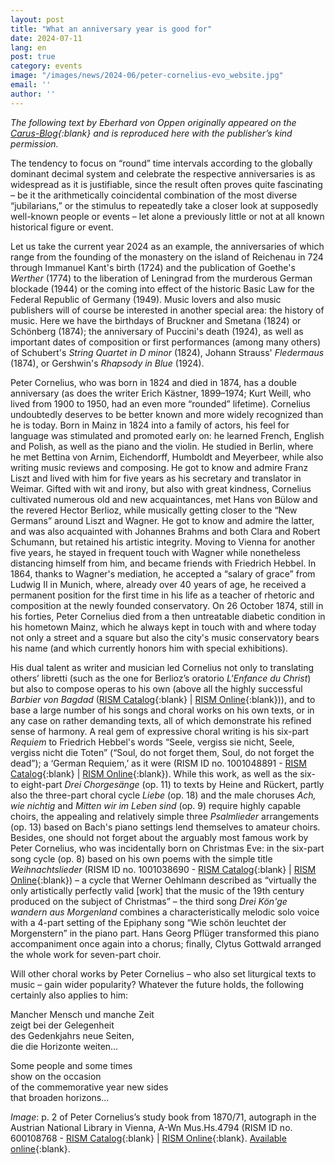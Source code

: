 ```yaml
---
layout: post
title: "What an anniversary year is good for"
date: 2024-07-11
lang: en
post: true
category: events
image: "/images/news/2024-06/peter-cornelius-evo_website.jpg"
email: ''
author: ''
---
```


_The following text by Eberhard von Oppen originally appeared on the [Carus-Blog](https://blog.carus-verlag.com/persoenlichkeiten/peter-cornelius-1824-1874/?utm_source=newsletter&utm_medium=email&utm_campaign=+PNL_2407_de){:blank} and is reproduced here with the publisher’s kind permission._

The tendency to focus on “round” time intervals according to the globally dominant decimal system and celebrate the respective anniversaries is as widespread as it is justifiable, since the result often proves quite fascinating – be it the arithmetically coincidental combination of the most diverse “jubilarians,” or the stimulus to repeatedly take a closer look at supposedly well-known people or events – let alone a previously little or not at all known historical figure or event.

Let us take the current year 2024 as an example, the anniversaries of which range from the founding of the monastery on the island of Reichenau in 724 through Immanuel Kant's birth (1724) and the publication of Goethe's _Werther_ (1774) to the liberation of Leningrad from the murderous German blockade (1944) or the coming into effect of the historic Basic Law for the Federal Republic of Germany (1949). Music lovers and also music publishers will of course be interested in another special area: the history of music. Here we have the birthdays of Bruckner and Smetana (1824) or Schönberg (1874); the anniversary of Puccini's death (1924), as well as important dates of composition or first performances (among many others) of Schubert's _String Quartet in D minor_ (1824), Johann Strauss' _Fledermaus_ (1874), or Gershwin's _Rhapsody in Blue_ (1924).

Peter Cornelius, who was born in 1824 and died in 1874, has a double anniversary (as does the writer Erich Kästner, 1899–1974; Kurt Weill, who lived from 1900 to 1950, had an even more “rounded” lifetime). Cornelius undoubtedly deserves to be better known and more widely recognized than he is today. Born in Mainz in 1824 into a family of actors, his feel for language was stimulated and promoted early on: he learned French, English and Polish, as well as the piano and the violin. He studied in Berlin, where he met Bettina von Arnim, Eichendorff, Humboldt and Meyerbeer, while also writing music reviews and composing. He got to know and admire Franz Liszt and lived with him for five years as his secretary and translator in Weimar. Gifted with wit and irony, but also with great kindness, Cornelius cultivated numerous old and new acquaintances, met Hans von Bülow and the revered Hector Berlioz, while musically getting closer to the “New Germans” around Liszt and Wagner. He got to know and admire the latter, and was also acquainted with Johannes Brahms and both Clara and Robert Schumann, but retained his artistic integrity. Moving to Vienna for another five years, he stayed in frequent touch with Wagner while nonetheless distancing himself from him, and became friends with Friedrich Hebbel. In 1864, thanks to Wagner's mediation, he accepted a “salary of grace” from Ludwig II in Munich, where, already over 40 years of age, he received a permanent position for the first time in his life as a teacher of rhetoric and composition at the newly founded conservatory. On 26 October 1874, still in his forties, Peter Cornelius died from a then untreatable diabetic condition in his hometown Mainz, which he always kept in touch with and where today not only a street and a square but also the city's music conservatory bears his name (and which currently honors him with special exhibitions).

His dual talent as writer and musician led Cornelius not only to translating others’ libretti (such as the one for Berlioz’s oratorio _L'Enfance du Christ_) but also to compose operas to his own (above all the highly successful _Barbier von Bagdad_ ([RISM Catalog](){:blank} \| [RISM Online](https://rism.online/search?q=cornelius%20barbier%20bagdad&mode=sources&page=1&rows=20){:blank})), and to base a large number of his songs and choral works on his own texts, or in any case on rather demanding texts, all of which demonstrate his refined sense of harmony. A real gem of expressive choral writing is his six-part _Requiem_ to Friedrich Hebbel's words “Seele, vergiss sie nicht, Seele, vergiss nicht die Toten” (“Soul, do not forget them, Soul, do not forget the dead”); a ‘German Requiem,’ as it were (RISM ID no. 1001048891 - [RISM Catalog](https://opac.rism.info/search?id=1001048891&View=rism){:blank} \| [RISM Online](https://rism.online/sources/1001048891){:blank}). While this work, as well as the six- to eight-part _Drei Chorgesänge_ (op. 11) to texts by Heine and Rückert, partly also the three-part choral cycle _Liebe_ (op. 18) and the male choruses _Ach, wie nichtig_ and _Mitten wir im Leben sind_ (op. 9) require highly capable choirs, the appealing and relatively simple three _Psalmlieder_ arrangements (op. 13) based on Bach's piano settings lend themselves to amateur choirs. Besides, one should not forget about the arguably most famous work by Peter Cornelius, who was incidentally born on Christmas Eve: in the six-part song cycle (op. 8) based on his own poems with the simple title _Weihnachtslieder_ (RISM ID no. 1001038690 - [RISM Catalog](https://opac.rism.info/search?id=1001038690&View=rism){:blank} \| [RISM Online](https://rism.online/sources/1001038690){:blank}) – a cycle that Werner Oehlmann described as “virtually the only artistically perfectly valid [work] that the music of the 19th century produced on the subject of Christmas” – the third song _Drei Kön'ge wandern aus Morgenland_ combines a characteristically melodic solo voice with a 4-part setting of the Epiphany song “Wie schön leuchtet der Morgenstern” in the piano part. Hans Georg Pflüger transformed this piano accompaniment once again into a chorus; finally, Clytus Gottwald arranged the whole work for seven-part choir.

Will other choral works by Peter Cornelius – who also set liturgical texts to music – gain wider popularity? Whatever the future holds, the following certainly also applies to him:

Mancher Mensch und manche Zeit\
zeigt bei der Gelegenheit\
des Gedenkjahrs neue Seiten,\
die die Horizonte weiten…

Some people and some times\
show on the occasion\
of the commemorative year new sides\
that broaden horizons…

_Image_: p. 2 of Peter Cornelius’s study book from 1870/71, autograph in the Austrian National Library in Vienna, A-Wn Mus.Hs.4794 (RISM ID no. 600108768 - [RISM Catalog](https://opac.rism.info/search?id=600108768&View=rism){:blank} \| [RISM Online](https://rism.online/sources/600108768){:blank}. [Available online](http://data.onb.ac.at/dtl/5248626){:blank}.
